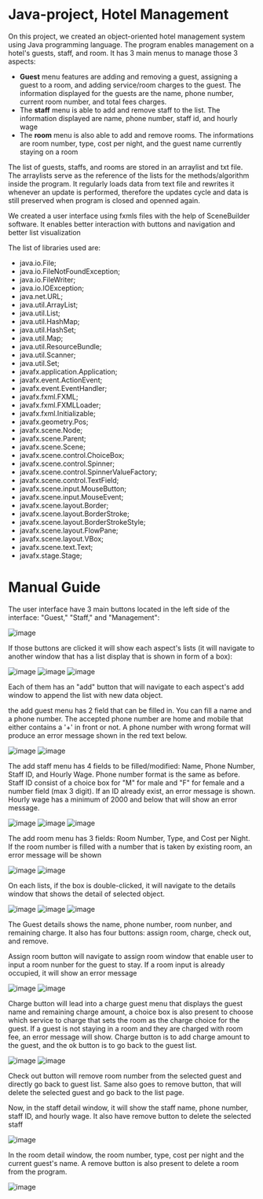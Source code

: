 # Java-project, Hotel Management
On this project, we created an object-oriented hotel management system using Java programming language. The program enables management on a hotel's guests, staff, and room. It has 3 main menus to manage those 3 aspects:
- **Guest** menu features are adding and removing a guest, assigning a guest to a room, and adding service/room charges to the guest. The information displayed for the guests are the name, phone number, current room number, and total fees charges.
- The **staff** menu is able to add and remove staff to the list. The information displayed are name, phone number, staff id, and hourly wage
- The **room** menu is also able to add and remove rooms. The informations are room number, type, cost per night, and the guest name currently staying on a room

The list of guests, staffs, and rooms are stored in an arraylist and txt file. The arraylists serve as the reference of the lists for the methods/algorithm inside the program. It regularly loads data from text file and rewrites it whenever an update is performed, therefore the updates cycle and data is still preserved when program is closed and openned again.

We created a user interface using fxmls files with the help of SceneBuilder software. It enables better interaction with buttons and navigation and better list visualization

The list of libraries used are:
- java.io.File;
- java.io.FileNotFoundException;
- java.io.FileWriter;
- java.io.IOException;
- java.net.URL;
- java.util.ArrayList;
- java.util.List;
- java.util.HashMap;
- java.util.HashSet;
- java.util.Map;
- java.util.ResourceBundle;
- java.util.Scanner;
- java.util.Set;
- javafx.application.Application;
- javafx.event.ActionEvent;
- javafx.event.EventHandler;
- javafx.fxml.FXML;
- javafx.fxml.FXMLLoader;
- javafx.fxml.Initializable;
- javafx.geometry.Pos;
- javafx.scene.Node;
- javafx.scene.Parent;
- javafx.scene.Scene;
- javafx.scene.control.ChoiceBox;
- javafx.scene.control.Spinner;
- javafx.scene.control.SpinnerValueFactory;
- javafx.scene.control.TextField;
- javafx.scene.input.MouseButton;
- javafx.scene.input.MouseEvent;
- javafx.scene.layout.Border;
- javafx.scene.layout.BorderStroke;
- javafx.scene.layout.BorderStrokeStyle;
- javafx.scene.layout.FlowPane;
- javafx.scene.layout.VBox;
- javafx.scene.text.Text;
- javafx.stage.Stage;

# Manual Guide
The user interface have 3 main buttons located in the left side of the interface: "Guest," "Staff," and "Management":

![image](https://github.com/Kyomp/Java-project/assets/91313923/d01f7533-7d96-4356-933e-c6acb0ebd540)

If those buttons are clicked it will show each aspect's lists (it will navigate to another window that has a list display that is shown in form of a box):

![image](https://github.com/Kyomp/Java-project/assets/91313923/eccc3ee8-2c55-4a77-9884-7473eb93167d)
![image](https://github.com/Kyomp/Java-project/assets/91313923/4bc6f4aa-0396-4a72-9f13-b2b0a377abde)
![image](https://github.com/Kyomp/Java-project/assets/91313923/3af36143-a05e-40a3-b4a0-fcb156192f66)

Each of them has an "add" button that will navigate to each aspect's add window to append the list with new data object.

the add guest menu has 2 field that can be filled in. You can fill a name and a phone number. The accepted phone number are home and mobile that either contains a '+' in front or not. A phone number with wrong format will produce an error message shown in the red text below.

![image](https://github.com/Kyomp/Java-project/assets/91313923/e8a2e873-e419-40dd-bb4d-796fad18f87f)
![image](https://github.com/Kyomp/Java-project/assets/91313923/78e27697-5b67-4391-b43e-ae0337bb90a9)

The add staff menu has 4 fields to be filled/modified: Name, Phone Number, Staff ID, and Hourly Wage. Phone number format is the same as before. Staff ID consist of a choice box for "M" for male and "F" for female and a number field (max 3 digit). If an ID already exist, an error message is shown. Hourly wage has a minimum of 2000 and below that will show an error message.

![image](https://github.com/Kyomp/Java-project/assets/91313923/865fd0d0-1cba-4560-a15b-70aaa877b1c5)
![image](https://github.com/Kyomp/Java-project/assets/91313923/104bc75e-1863-49f9-a7ac-adb4af5508aa)
![image](https://github.com/Kyomp/Java-project/assets/91313923/4cc03247-568a-4a56-afd9-8d98058c3282)

The add room menu has 3 fields: Room Number, Type, and Cost per Night. If the room number is filled with a number that is taken by existing room, an error message will be shown

![image](https://github.com/Kyomp/Java-project/assets/91313923/5996883b-3576-4b46-93e5-4d1c11c20853)
![image](https://github.com/Kyomp/Java-project/assets/91313923/3afba128-5b57-4e80-88b7-034be518b5c5)

On each lists, if the box is double-clicked, it will navigate to the details window that shows the detail of selected object.

![image](https://github.com/Kyomp/Java-project/assets/91313923/884ec5bc-9584-44fc-abae-f481d706d819)
![image](https://github.com/Kyomp/Java-project/assets/91313923/487132ae-a942-4c5c-b31e-179aee8a0753)
![image](https://github.com/Kyomp/Java-project/assets/91313923/f54426a0-4af7-4029-9611-7aa00088f016)

The Guest details shows the name, phone number, room nunber, and remaining charge. It also has four buttons: assign room, charge, check out, and remove.

Assign room button will navigate to assign room window that enable user to input a room nunber for the guest to stay. If a room input is already occupied, it will show an error message

![image](https://github.com/Kyomp/Java-project/assets/91313923/88c7cb86-c835-41f7-9d81-f658c1314353)
![image](https://github.com/Kyomp/Java-project/assets/91313923/0cdec6a4-d825-40ab-8e5a-b16ecfc83b19)

Charge button will lead into a charge guest menu that displays the guest name and remaining charge amount, a choice box is also present to choose which service to charge that sets the room as the charge choice for the guest. If a guest is not staying in a room and they are charged with room fee, an error message will show. Charge button is to add charge amount to the guest, and the ok button is to go back to the guest list.

![image](https://github.com/Kyomp/Java-project/assets/91313923/3f36cbde-33f6-42b0-ac1f-9a8c106648ea)
![image](https://github.com/Kyomp/Java-project/assets/91313923/15909538-fa9e-44c4-9222-e17caeed0102)

Check out button will remove room number from the selected guest and directly go back to guest list. Same also goes to remove button, that will delete the selected guest and go back to the list page.

Now, in the staff detail window, it will show the staff name, phone number, staff ID, and hourly wage. It also have remove button to delete the selected staff

![image](https://github.com/Kyomp/Java-project/assets/91313923/5e1adfa5-c815-4f3c-ba06-9acdea605004)

In the room detail window, the room number, type, cost per night and the current guest's name. A remove button is also present to delete a room from the program.

![image](https://github.com/Kyomp/Java-project/assets/91313923/5505ba57-6cae-43d4-8c22-c324978eb498)
